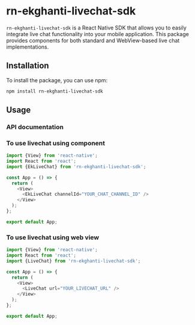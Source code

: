 # rn-ekghanti-livechat-sdk

`rn-ekghanti-livechat-sdk` is a React Native SDK that allows you to easily integrate live chat functionality into your mobile application. This package provides components for both standard and WebView-based live chat implementations.

## Installation

To install the package, you can use npm:

```bash
npm install rn-ekghanti-livechat-sdk

```

## Usage

### API documentation

### To use livechat using component

```js
import {View} from 'react-native';
import React from 'react';
import {EkLiveChat} from 'rn-ekghanti-livechat-sdk';

const App = () => {
  return (
    <View>
      <EkLiveChat channelId="YOUR_CHAT_CHANNEL_ID" />
    </View>
  );
};

export default App;

```

### To use livechat using web view

```js
import {View} from 'react-native';
import React from 'react';
import {LiveChat} from 'rn-ekghanti-livechat-sdk';

const App = () => {
  return (
    <View>
      <LiveChat url="YOUR_LIVECHAT_URL" />
    </View>
  );
};

export default App;


```
